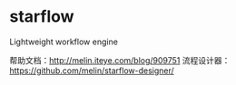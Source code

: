 # starflow
Lightweight workflow engine

帮助文档：http://melin.iteye.com/blog/909751
流程设计器：https://github.com/melin/starflow-designer/
